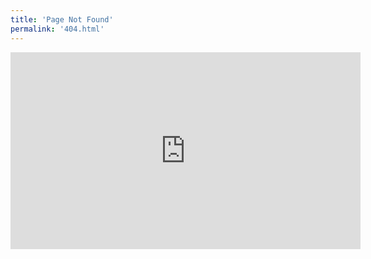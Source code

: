 ```yaml
---
title: 'Page Not Found'
permalink: '404.html'
---
```


<iframe width="560" height="315" src="https://www.youtube-nocookie.com/embed/KBjhAqXg8MY" title="YouTube video player" frameborder="0" allow="accelerometer; autoplay; clipboard-write; encrypted-media; gyroscope; picture-in-picture; web-share" allowfullscreen></iframe>
